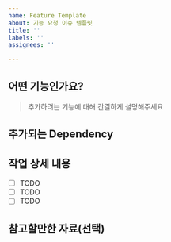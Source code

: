 ```yaml
---
name: Feature Template
about: 기능 요청 이슈 템플릿
title: ''
labels: ''
assignees: ''

---
```


## 어떤 기능인가요?

> 추가하려는 기능에 대해 간결하게 설명해주세요

## 추가되는 Dependency 

## 작업 상세 내용

- [ ] TODO
- [ ] TODO
- [ ] TODO

## 참고할만한 자료(선택)
